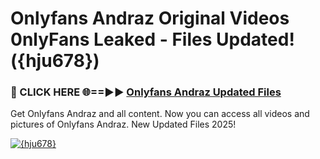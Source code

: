 # Onlyfans Andraz Original Videos 0nlyFans Leaked - Files Updated! ({hju678})

<h3>🔴 CLICK HERE 🌐==►► <a href="https://tinyurl.com/ms9xzufz" rel="nofollow">Onlyfans Andraz Updated Files</a></h3>

Get Onlyfans Andraz and all content. Now you can access all videos and pictures of Onlyfans Andraz. New Updated Files 2025!

[![{hju678}](https://i.imgur.com/PQ7UWWw.gif)](https://tinyurl.com/ms9xzufz)